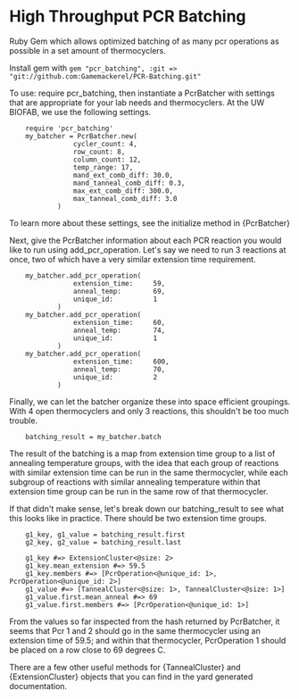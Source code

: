 # High Throughput PCR Batching
Ruby Gem which allows optimized batching of as many pcr operations as possible in a set amount of thermocyclers.

Install gem with `gem "pcr_batching", :git => "git://github.com:Gamemackerel/PCR-Batching.git"`

To use: require pcr_batching, then instantiate a PcrBatcher with settings that are appropriate for your lab needs and thermocyclers. At the UW BIOFAB, we use the following settings.

```
    require 'pcr_batching'
    my_batcher = PcrBatcher.new(
                cycler_count: 4,
                row_count: 8,
                column_count: 12,
                temp_range: 17,
                mand_ext_comb_diff: 30.0,
                mand_tanneal_comb_diff: 0.3,
                max_ext_comb_diff: 300.0,
                max_tanneal_comb_diff: 3.0
            )
```

To learn more about these settings, see the initialize method in {PcrBatcher}

Next, give the PcrBatcher information about each PCR reaction you would like to run using add_pcr_operation. Let's say we need to run 3 reactions at once, two of which have a very similar extension time requirement.

```
    my_batcher.add_pcr_operation(
                extension_time:     59,
                anneal_temp:        69,
                unique_id:          1
            )
    my_batcher.add_pcr_operation(
                extension_time:     60,
                anneal_temp:        74,
                unique_id:          1
            )
    my_batcher.add_pcr_operation(
                extension_time:     600,
                anneal_temp:        70,
                unique_id:          2
            )
```

Finally, we can let the batcher organize these into space efficient groupings. With 4 open thermocyclers and only 3 reactions, this shouldn't be too much trouble.

```
    batching_result = my_batcher.batch
```


The result of the batching is a map from extension time group to a list of annealing temperature groups, with the idea that each group of reactions with similar extension time can be run in the same thermocycler, while each subgroup of reactions with similar annealing temperature within that extension time group can be run in the same row of that thermocycler.

If that didn't make sense, let's break down our batching_result to see what this looks like in practice. There should be two extension time groups.

```
    g1_key, g1_value = batching_result.first
    g2_key, g2_value = batching_result.last

    g1_key #=> ExtensionCluster<@size: 2>
    g1_key.mean_extension #=> 59.5
    g1_key.members #=> [PcrOperation<@unique_id: 1>, PcrOperation<@unique_id: 2>]
    g1_value #=> [TannealCluster<@size: 1>, TannealCluster<@size: 1>]
    g1_value.first.mean_anneal #=> 69
    g1_value.first.members #=> [PcrOperation<@unique_id: 1>]
```

From the values so far inspected from the hash returned by PcrBatcher, it seems that Pcr 1 and 2 should go in the same thermocycler using an extension time of 59.5; and within that thermocycler, PcrOperation 1 should be placed on a row close to 69 degrees C.

There are a few other useful methods for {TannealCluster} and {ExtensionCluster} objects that you can find in the yard generated documentation.